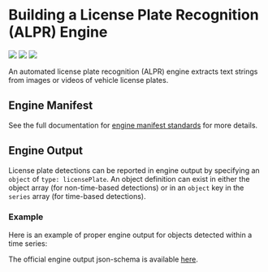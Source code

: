 # Building a License Plate Recognition (ALPR) Engine

![](badge/API/Yes/green)
![](badge/Search/Yes/green)
![](badge/UI/Yes/green)

An automated license plate recognition (ALPR) engine extracts text strings from images or videos of vehicle license plates.

## Engine Manifest

<!-- TODO
All license plate recognition engines should specify the following parameters in their build manifest:

| Parameter | Value |
| --------- | ----- |
| `TODO` | `TODO` |
| `TODO` | `TODO` |

Here is a minimal example `manifest.json` that could apply to a license plate recognition engine:
-->

<!--TODO: Define [](manifest.example.json ':include :type=code json')-->

See the full documentation for [engine manifest standards](/developer/engines/standards/engine-manifest/) for more details.

<!-- ## Engine Input -->

<!-- TODO -->

## Engine Output

License plate detections can be reported in engine output by specifying an `object` of `type: licensePlate`.
An object definition can exist in either the object array (for non-time-based detections)
or in an `object` key in the `series` array (for time-based detections).

### Example

Here is an example of proper engine output for objects detected within a time series:

[](vtn-standard.example.json ':include :type=code json')

<!-- TODO: Add an example for objects outside a time series -->

The official engine output json-schema is available
[here](/schemas/vtn-standard/license-plate.json ':ignore').

